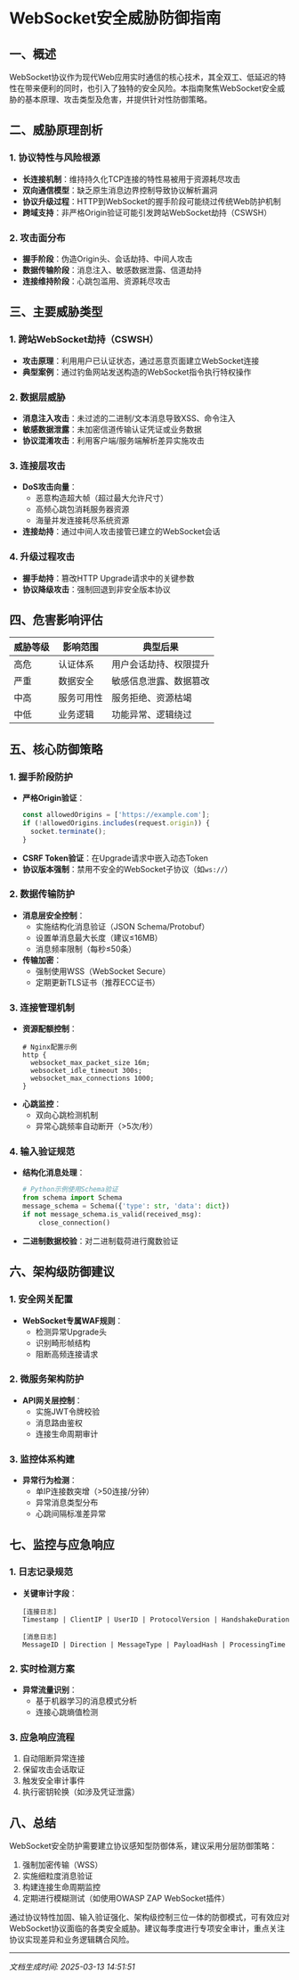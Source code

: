 

# WebSocket安全威胁防御指南

## 一、概述
WebSocket协议作为现代Web应用实时通信的核心技术，其全双工、低延迟的特性在带来便利的同时，也引入了独特的安全风险。本指南聚焦WebSocket安全威胁的基本原理、攻击类型及危害，并提供针对性防御策略。

## 二、威胁原理剖析
### 1. 协议特性与风险根源
- **长连接机制**：维持持久化TCP连接的特性易被用于资源耗尽攻击
- **双向通信模型**：缺乏原生消息边界控制导致协议解析漏洞
- **协议升级过程**：HTTP到WebSocket的握手阶段可能绕过传统Web防护机制
- **跨域支持**：非严格Origin验证可能引发跨站WebSocket劫持（CSWSH）

### 2. 攻击面分布
- **握手阶段**：伪造Origin头、会话劫持、中间人攻击
- **数据传输阶段**：消息注入、敏感数据泄露、信道劫持
- **连接维持阶段**：心跳包滥用、资源耗尽攻击

## 三、主要威胁类型
### 1. 跨站WebSocket劫持（CSWSH）
- **攻击原理**：利用用户已认证状态，通过恶意页面建立WebSocket连接
- **典型案例**：通过钓鱼网站发送构造的WebSocket指令执行特权操作

### 2. 数据层威胁
- **消息注入攻击**：未过滤的二进制/文本消息导致XSS、命令注入
- **敏感数据泄露**：未加密信道传输认证凭证或业务数据
- **协议混淆攻击**：利用客户端/服务端解析差异实施攻击

### 3. 连接层攻击
- **DoS攻击向量**：
  - 恶意构造超大帧（超过最大允许尺寸）
  - 高频心跳包消耗服务器资源
  - 海量并发连接耗尽系统资源
- **连接劫持**：通过中间人攻击接管已建立的WebSocket会话

### 4. 升级过程攻击
- **握手劫持**：篡改HTTP Upgrade请求中的关键参数
- **协议降级攻击**：强制回退到非安全版本协议

## 四、危害影响评估
| 威胁等级 | 影响范围 | 典型后果 |
|----------|----------|----------|
| 高危     | 认证体系 | 用户会话劫持、权限提升 |
| 严重     | 数据安全 | 敏感信息泄露、数据篡改 |
| 中高     | 服务可用性 | 服务拒绝、资源枯竭 |
| 中低     | 业务逻辑 | 功能异常、逻辑绕过 |

## 五、核心防御策略
### 1. 握手阶段防护
- **严格Origin验证**：
  ```javascript
  const allowedOrigins = ['https://example.com'];
  if (!allowedOrigins.includes(request.origin)) {
    socket.terminate();
  }
  ```
- **CSRF Token验证**：在Upgrade请求中嵌入动态Token
- **协议版本强制**：禁用不安全的WebSocket子协议（如`ws://`）

### 2. 数据传输防护
- **消息层安全控制**：
  - 实施结构化消息验证（JSON Schema/Protobuf）
  - 设置单消息最大长度（建议≤16MB）
  - 消息频率限制（每秒≤50条）
- **传输加密**：
  - 强制使用WSS（WebSocket Secure）
  - 定期更新TLS证书（推荐ECC证书）

### 3. 连接管理机制
- **资源配额控制**：
  ```nginx
  # Nginx配置示例
  http {
    websocket_max_packet_size 16m;
    websocket_idle_timeout 300s;
    websocket_max_connections 1000;
  }
  ```
- **心跳监控**：
  - 双向心跳检测机制
  - 异常心跳频率自动断开（>5次/秒）

### 4. 输入验证规范
- **结构化消息处理**：
  ```python
  # Python示例使用Schema验证
  from schema import Schema
  message_schema = Schema({'type': str, 'data': dict})
  if not message_schema.is_valid(received_msg):
      close_connection()
  ```
- **二进制数据校验**：对二进制载荷进行魔数验证

## 六、架构级防御建议
### 1. 安全网关配置
- **WebSocket专属WAF规则**：
  - 检测异常Upgrade头
  - 识别畸形帧结构
  - 阻断高频连接请求

### 2. 微服务架构防护
- **API网关层控制**：
  - 实施JWT令牌校验
  - 消息路由鉴权
  - 连接生命周期审计

### 3. 监控体系构建
- **异常行为检测**：
  - 单IP连接数突增（>50连接/分钟）
  - 异常消息类型分布
  - 心跳间隔标准差异常

## 七、监控与应急响应
### 1. 日志记录规范
- **关键审计字段**：
  ```
  [连接日志]
  Timestamp | ClientIP | UserID | ProtocolVersion | HandshakeDuration
  
  [消息日志]
  MessageID | Direction | MessageType | PayloadHash | ProcessingTime
  ```

### 2. 实时检测方案
- **异常流量识别**：
  - 基于机器学习的消息模式分析
  - 连接心跳熵值检测

### 3. 应急响应流程
1. 自动阻断异常连接
2. 保留攻击会话取证
3. 触发安全审计事件
4. 执行密钥轮换（如涉及凭证泄露）

## 八、总结
WebSocket安全防护需要建立协议感知型防御体系，建议采用分层防御策略：
1. 强制加密传输（WSS）
2. 实施细粒度消息验证
3. 构建连接生命周期监控
4. 定期进行模糊测试（如使用OWASP ZAP WebSocket插件）

通过协议特性加固、输入验证强化、架构级控制三位一体的防御模式，可有效应对WebSocket协议面临的各类安全威胁。建议每季度进行专项安全审计，重点关注协议实现差异和业务逻辑耦合风险。

---

*文档生成时间: 2025-03-13 14:51:51*
